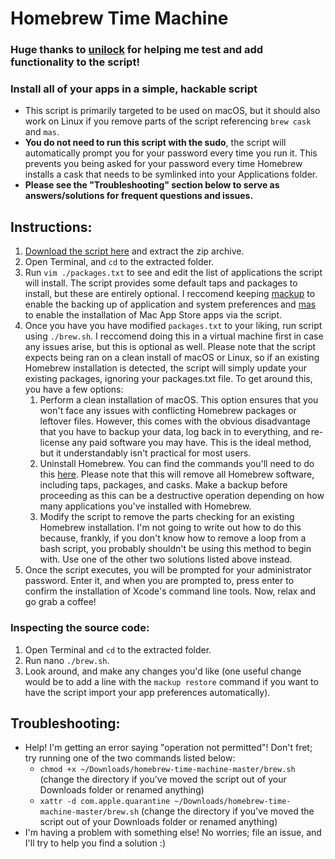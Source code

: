 # Homebrew Time Machine
### Huge thanks to [unilock](https://github.com/unilock) for helping me test and add functionality to the script!
### Install all of your apps in a simple, hackable script
- This script is primarily targeted to be used on macOS, but it should also work on Linux if you remove parts of the script referencing `brew cask` and `mas`.
- **You do not need to run this script with the sudo**, the script will automatically prompt you for your password every time you run it. This prevents you being asked for your password every time Homebrew installs a cask that needs to be symlinked into your Applications folder.
- **Please see the "Troubleshooting" section below to serve as answers/solutions for frequent questions and issues.**

## Instructions:
1. [Download the script here](https://github.com/rmc-team/homebrew-time-machine/archive/master.zip) and extract the zip archive.
2. Open Terminal, and `cd` to the extracted folder.
3. Run `vim ./packages.txt` to see and edit the list of applications the script will install. The script provides some default taps and packages to install, but these are entirely optional. I reccomend keeping [mackup](https://github.com/lra/mackup) to enable the backing up of application and system preferences and [mas](https://github.com/mas-cli/mas) to enable the installation of Mac App Store apps via the script.
4. Once you have you have modified `packages.txt` to your liking, run script using `./brew.sh`. I reccomend doing this in a virtual machine first in case any issues arise, but this is optional as well. Please note that the script expects being ran on a clean install of macOS or Linux, so if an existing Homebrew installation is detected, the script will simply update your existing packages, ignoring your packages.txt file. To get around this, you have a few options:
   1. Perform a clean installation of macOS. This option ensures that you won't face any issues with conflicting Homebrew packages or leftover files. However, this comes with the obvious disadvantage that you have to backup your data, log back in to everything, and re-license any paid software you may have. This is the ideal method, but it understandably isn't practical for most users.
   2. Uninstall Homebrew. You can find the commands you'll need to do this [here](https://github.com/Homebrew/install). Please note that this will remove all Homebrew software, including taps, packages, and casks. Make a backup before proceeding as this can be a destructive operation depending on how many applications you've installed with Homebrew.
   3. Modify the script to remove the parts checking for an existing Homebrew installation. I'm not going to write out how to do this because, frankly, if you don't know how to remove a loop from a bash script, you probably shouldn't be using this method to begin with. Use one of the other two solutions listed above instead.
5. Once the script executes, you will be prompted for your administrator password. Enter it, and when you are prompted to, press enter to confirm the installation of Xcode's command line tools. Now, relax and go grab a coffee!

### Inspecting the source code:
1. Open Terminal and `cd` to the extracted folder.
2. Run nano `./brew.sh`.
3. Look around, and make any changes you'd like (one useful change would be to add a line with the `mackup restore` command if you want to have the script import your app preferences automatically).

## Troubleshooting:
- Help! I'm getting an error saying "operation not permitted"! Don't fret; try running one of the two commands listed below:
   - `chmod +x ~/Downloads/homebrew-time-machine-master/brew.sh` (change the directory if you've moved the script out of your Downloads folder or renamed anything)
   - `xattr -d com.apple.quarantine ~/Downloads/homebrew-time-machine-master/brew.sh` (change the directory if you've moved the script out of your Downloads folder or renamed anything)
- I'm having a problem with something else! No worries; file an issue, and I'll try to help you find a solution :)
